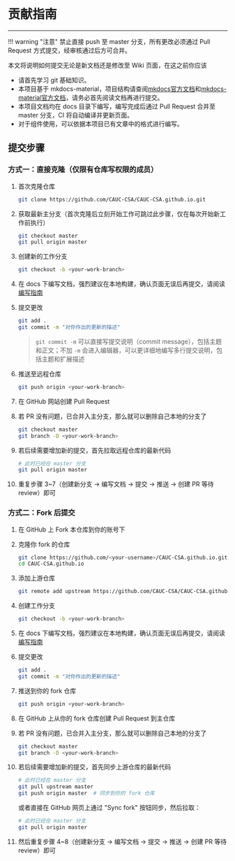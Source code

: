# 贡献指南

---

!!! warning "注意"
    禁止直接 push 至 master 分支，所有更改必须通过 Pull Request 方式提交，经审核通过后方可合并。

本文将说明如何提交无论是新文档还是修改至 Wiki 页面，在这之前你应该

- 请首先学习 git 基础知识。
- 本项目基于 mkdocs-material，项目结构请查阅[mkdocs官方文档](https://mkdocs.org.cn/)和[mkdocs-material官方文档](https://squidfunk.github.io/mkdocs-material/)，请务必首先阅读文档再进行提交。
- 本项目文档均在 docs 目录下编写，编写完成后通过 Pull Request 合并至 master 分支，CI 将自动编译并更新页面。
- 对于组件使用，可以依据本项目已有文章中的格式进行编写。

## 提交步骤

### 方式一：直接克隆（仅限有仓库写权限的成员）

1. 首次克隆仓库

    ```bash
    git clone https://github.com/CAUC-CSA/CAUC-CSA.github.io.git
    ```

2. 获取最新主分支（首次克隆后立刻开始工作可跳过此步骤，仅在每次开始新工作前执行）

    ```bash
    git checkout master
    git pull origin master
    ```

3. 创建新的工作分支

    ```bash
    git checkout -b <your-work-branch>
    ```

4. 在 docs 下编写文档，强烈建议在本地构建，确认页面无误后再提交，请阅读[编写指南](writing.md)

5. 提交更改

    ```bash
    git add .
    git commit -m "对你作出的更新的描述"
    ```

    > `git commit -m` 可以直接写提交说明（commit message），包括主题和正文；不加 `-m` 会进入编辑器，可以更详细地编写多行提交说明，包括主题和扩展描述

6. 推送至远程仓库

    ```bash
    git push origin <your-work-branch>
    ```

7. 在 GitHub 网站创建 Pull Request

8. 若 PR 没有问题，已合并入主分支，那么就可以删除自己本地的分支了

    ```bash
    git checkout master
    git branch -D <your-work-branch>
    ```

9. 若后续需要增加新的提交，首先拉取远程仓库的最新代码

    ```bash
    # 此时已经在 master 分支
    git pull origin master
    ```

10. 重复步骤 3~7（创建新分支 → 编写文档 → 提交 → 推送 → 创建 PR 等待 review）即可

### 方式二：Fork 后提交

1. 在 GitHub 上 Fork 本仓库到你的账号下

2. 克隆你 fork 的仓库

    ```bash
    git clone https://github.com/<your-username>/CAUC-CSA.github.io.git
    cd CAUC-CSA.github.io
    ```

3. 添加上游仓库

    ```bash
    git remote add upstream https://github.com/CAUC-CSA/CAUC-CSA.github.io.git
    ```

4. 创建工作分支

    ```bash
    git checkout -b <your-work-branch>
    ```

5. 在 docs 下编写文档，强烈建议在本地构建，确认页面无误后再提交，请阅读[编写指南](writing.md)

6. 提交更改

    ```bash
    git add .
    git commit -m "对你作出的更新的描述"
    ```

7. 推送到你的 fork 仓库

    ```bash
    git push origin <your-work-branch>
    ```

8. 在 GitHub 上从你的 fork 仓库创建 Pull Request 到主仓库

9. 若 PR 没有问题，已合并入主分支，那么就可以删除自己本地的分支了

    ```bash
    git checkout master
    git branch -D <your-work-branch>
    ```

10. 若后续需要增加新的提交，首先同步上游仓库的最新代码

    ```bash
    # 此时已经在 master 分支
    git pull upstream master
    git push origin master  # 同步到你的 fork 仓库
    ```

    或者直接在 GitHub 网页上通过 "Sync fork" 按钮同步，然后拉取：

    ```bash
    # 此时已经在 master 分支
    git pull origin master
    ```

11. 然后重复步骤 4~8（创建新分支 → 编写文档 → 提交 → 推送 → 创建 PR 等待 review）即可
